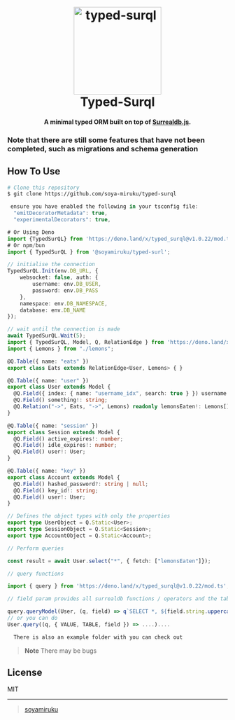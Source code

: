 
<h1 align="center">
  <br>
  <a href="http://www.amitmerchant.com/electron-markdownify"><img src="https://i.postimg.cc/5Nv9t960/file-JF5l-KVEp2mxqb-J94-Wk-F7h-O1-E.jpg" alt="typed-surql" width="200"></a>
  <br>
  Typed-Surql
  <br>
</h1>

<h4 align="center">A minimal typed ORM built on top of <a href="https://github.com/surrealdb/surrealdb.js" target="_blank">Surrealdb.js</a>.</h4>
<h3> Note that there are still some features that have not been completed, such as migrations and schema generation</h3>

## How To Use

```bash
# Clone this repository
$ git clone https://github.com/soya-miruku/typed-surql
```

```ts
 ensure you have enabled the following in your tsconfig file:
  "emitDecoratorMetadata": true,
  "experimentalDecorators": true,
```

```ts
# Or Using Deno
import {TypedSurQL} from 'https://deno.land/x/typed_surql@v1.0.22/mod.ts';
# Or npm/bun
import { TypedSurQL } from '@soyamiruku/typed-surl';

// initialise the connection
TypedSurQL.Init(env.DB_URL, {
	websocket: false, auth: {
		username: env.DB_USER,
		password: env.DB_PASS
	},
	namespace: env.DB_NAMESPACE,
	database: env.DB_NAME
});

// wait until the connection is made
await TypedSurQL.Wait(5);
import { TypedSurQL, Model, Q, RelationEdge } from 'https://deno.land/x/typed_surql@v1.0.22/mod.ts';
import { Lemons } from "./lemons";

@Q.Table({ name: "eats" })
export class Eats extends RelationEdge<User, Lemons> { }

@Q.Table({ name: "user" })
export class User extends Model {
  @Q.Field({ index: { name: "username_idx", search: true } }) username!: string;
  @Q.Field() something!: string;
  @Q.Relation("->", Eats, "->", Lemons) readonly lemonsEaten!: Lemons[];
}

@Q.Table({ name: "session" })
export class Session extends Model {
  @Q.Field() active_expires!: number;
  @Q.Field() idle_expires!: number;
  @Q.Field() user!: User;
}

@Q.Table({ name: "key" })
export class Account extends Model {
  @Q.Field() hashed_password?: string | null;
  @Q.Field() key_id!: string;
  @Q.Field() user!: User;
}

// Defines the object types with only the properties
export type UserObject = Q.Static<User>;
export type SessionObject = Q.Static<Session>;
export type AccountObject = Q.Static<Account>;

// Perform queries

const result = await User.select("*", { fetch: ["lemonsEaten"]});

// query functions

import { query } from 'https://deno.land/x/typed_surql@v1.0.22/mod.ts';

// field param provides all surrealdb functions / operators and the table name as well allowing you to select the model properties:

query.queryModel(User, (q, field) => q`SELECT *, ${field.string.uppercase(field("username")).as("cap_username")} FROM ${field.TABLE} WHERE ${field("id")} = ....`)
// or you can do
User.query((q, { VALUE, TABLE, field }) => ....)....
```

```txt
  There is also an example folder with you can check out
```

> **Note**
> There may be bugs

## License

MIT

---

> [soyamiruku](https://github.com/soya-miruku) &nbsp;